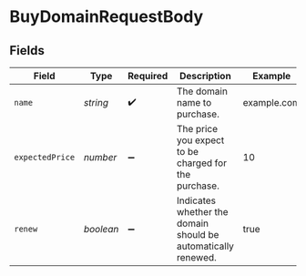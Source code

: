 # BuyDomainRequestBody


## Fields

| Field                                                         | Type                                                          | Required                                                      | Description                                                   | Example                                                       |
| ------------------------------------------------------------- | ------------------------------------------------------------- | ------------------------------------------------------------- | ------------------------------------------------------------- | ------------------------------------------------------------- |
| `name`                                                        | *string*                                                      | :heavy_check_mark:                                            | The domain name to purchase.                                  | example.com                                                   |
| `expectedPrice`                                               | *number*                                                      | :heavy_minus_sign:                                            | The price you expect to be charged for the purchase.          | 10                                                            |
| `renew`                                                       | *boolean*                                                     | :heavy_minus_sign:                                            | Indicates whether the domain should be automatically renewed. | true                                                          |